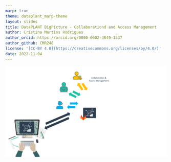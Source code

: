 ```yaml
---
marp: true
theme: dataplant_marp-theme
layout: slides
title: DataPLANT BigPicture - Collaborationd and Access Management
author: Cristina Martins Rodrigues
author_orcid: https://orcid.org/0000-0002-4849-1537
author_github: CMR248
license: '[CC-BY 4.0](https://creativecommons.org/licenses/by/4.0/)'
date: 2022-11-04
---
```


![bg cover](../images/DataPLANT_BigPicture_seq4.png)
